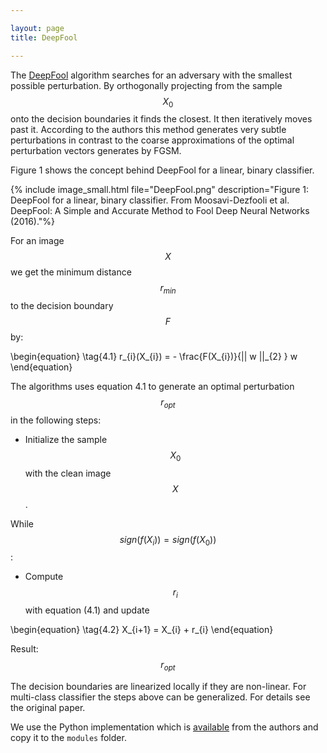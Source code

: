 ```yaml
---

layout: page
title: DeepFool

---
```


The [DeepFool](https://doi.org/10.1109/cvpr.2016.282) algorithm searches for an adversary with the smallest possible perturbation. By orthogonally projecting from the sample $$X_{0}$$ onto the decision boundaries it finds the closest. It then iteratively moves past it. According to the authors this method generates very subtle perturbations in contrast to the coarse approximations of the optimal perturbation vectors generates by FGSM.

Figure 1 shows the concept behind DeepFool for a linear, binary classifier.

{% include image_small.html file="DeepFool.png" description="Figure 1: DeepFool for a linear, binary classifier. From Moosavi-Dezfooli et al. DeepFool: A Simple and Accurate Method to Fool Deep Neural Networks (2016)."%}

For an image $$X$$ we get the minimum distance $$r_{min}$$ to the decision boundary $$F$$ by:

\begin{equation}
\tag{4.1}
r_{i}(X_{i}) = - \frac{F(X_{i})}{|| w ||_{2} } w
\end{equation}

The algorithms uses equation 4.1 to generate an optimal perturbation $$r_{opt}$$ in the following steps:

- Initialize the sample $$X_{0}$$ with the clean image $$X$$.

While $$sign( f(X_{i}) ) = sign( f(X_{0}) )$$:

- Compute $$r_{i}$$ with equation (4.1) and update  

\begin{equation}
\tag{4.2}
X_{i+1} = X_{i} + r_{i}
\end{equation}

Result: $$r_{opt}$$

The decision boundaries are linearized locally if they are non-linear. For multi-class classifier the steps above can be generalized. For details see the original paper.

We use the Python implementation which is [available](https://github.com/lts4/deepfool) from the authors and copy it to the `modules` folder.

